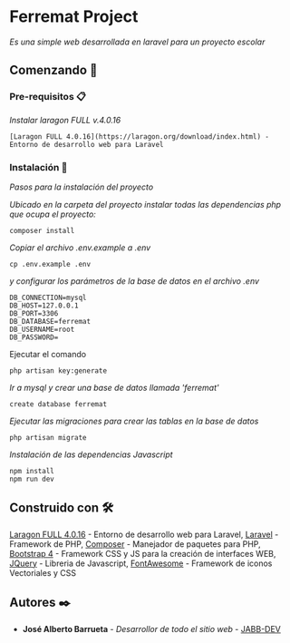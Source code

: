 # Ferremat Project

_Es una simple web desarrollada en laravel para un proyecto escolar_

## Comenzando 🚀

### Pre-requisitos 📋

_Instalar laragon FULL v.4.0.16_

```
[Laragon FULL 4.0.16](https://laragon.org/download/index.html) - Entorno de desarrollo web para Laravel
```

### Instalación 🔧

_Pasos para la instalación del proyecto_

_Ubicado en la carpeta del proyecto instalar todas las dependencias php que ocupa el proyecto:_

```
composer install
```

_Copiar el archivo .env.example a .env_

```
cp .env.example .env

```

_y configurar los parámetros de la base de datos en el archivo .env_

```
DB_CONNECTION=mysql
DB_HOST=127.0.0.1
DB_PORT=3306
DB_DATABASE=ferremat
DB_USERNAME=root
DB_PASSWORD=

```
Ejecutar el comando

```
php artisan key:generate
```

_Ir a mysql y crear una base de datos llamada 'ferremat'_

```
create database ferremat
```

_Ejecutar las migraciones para crear las tablas en la base de datos_

```
php artisan migrate
```
_Instalación de las dependencias Javascript_

```
npm install 
npm run dev
```

## Construido con 🛠️

[Laragon FULL 4.0.16](https://laragon.org/download/index.html) - Entorno de desarrollo web para Laravel, [Laravel](https://laravel.com/) - Framework de PHP, [Composer](https://getcomposer.org/) - Manejador de paquetes para PHP, [Bootstrap 4](https://getbootstrap.com/) - Framework CSS y JS para la creación de interfaces WEB, [JQuery](https://jquery.com/) - Libreria de Javascript, [FontAwesome](https://fontawesome.com/) - Framework de iconos Vectoriales y CSS

## Autores ✒️

* **José Alberto Barrueta** - *Desarrollor de todo el sitio web* - [JABB-DEV](https://github.com/JABB-DEV)